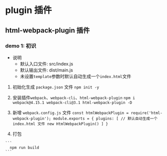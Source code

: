 # plugin 插件

## html-webpack-plugin 插件

### demo 1: 初识
  * 说明
      - 默认入口文件: src/index.js
      - 默认输出文件: dist/main.js
      - 未设置`template`参数时默认自动生成一个`index.html`文件

  1. 初始化生成 `package.json` 文件
    ```
      npm init -y
    ```

  2. 安装插件`webpack`、`webpack-cli`、`html-webpack-plugin`
    ```
      npm i webpack@4.15.1 webpack-cli@3.1 html-webpack-plugin -D
    ```
    
  3. 新增 `webpack.config.js` 文件
    ```
      const htmlWebpackPlugin = require('html-webpack-plugin');
      module.exports = {
        plugins: [
          // 默认自动生成一个 index.html 文件
          new HtmlWebpackPlugin()
        ]
      }
    ```

  4. 打包

    ```
      npm run build
    ```


